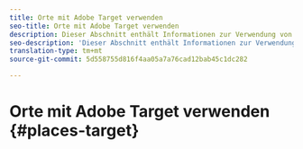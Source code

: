 ```yaml
---
title: Orte mit Adobe Target verwenden
seo-title: Orte mit Adobe Target verwenden
description: Dieser Abschnitt enthält Informationen zur Verwendung von Orten mit Adobe Target.
seo-description: 'Dieser Abschnitt enthält Informationen zur Verwendung von Orten mit Adobe Target. '
translation-type: tm+mt
source-git-commit: 5d558755d816f4aa05a7a76cad12bab45c1dc282

---
```



# Orte mit Adobe Target verwenden {#places-target}
